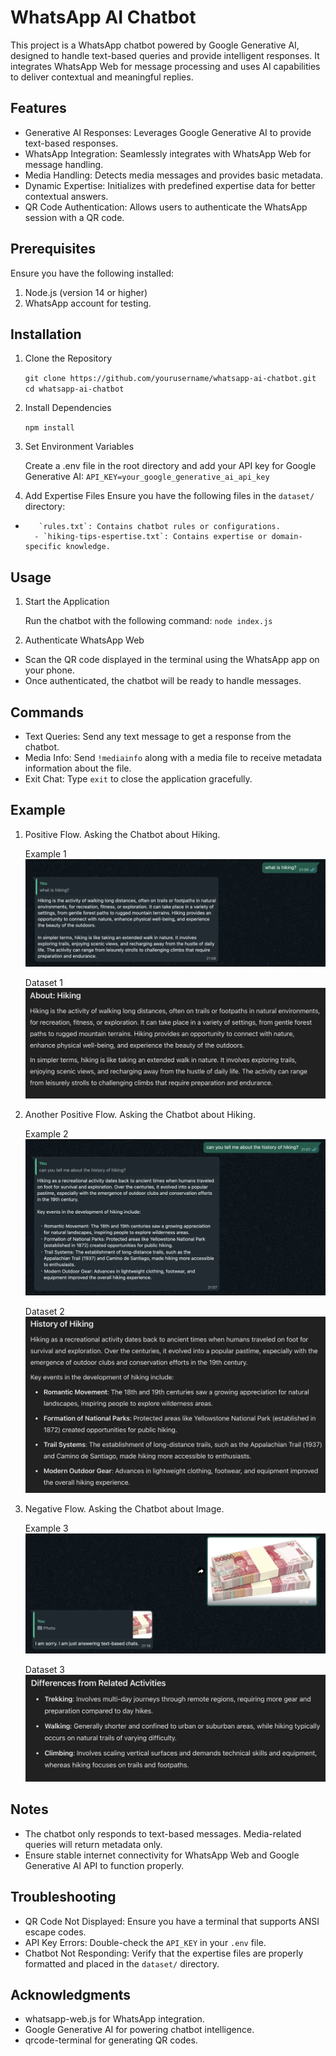 # WhatsApp AI Chatbot

This project is a WhatsApp chatbot powered by Google Generative AI, designed to handle text-based queries and provide intelligent responses. It integrates WhatsApp Web for message processing and uses AI capabilities to deliver contextual and meaningful replies.

## Features

- Generative AI Responses: Leverages Google Generative AI to provide text-based responses.
- WhatsApp Integration: Seamlessly integrates with WhatsApp Web for message handling.
- Media Handling: Detects media messages and provides basic metadata.
- Dynamic Expertise: Initializes with predefined expertise data for better contextual answers.
- QR Code Authentication: Allows users to authenticate the WhatsApp session with a QR code.

## Prerequisites

Ensure you have the following installed:

1. Node.js (version 14 or higher)
2. WhatsApp account for testing.

## Installation

1. Clone the Repository

    `git clone https://github.com/yourusername/whatsapp-ai-chatbot.git`
    `cd whatsapp-ai-chatbot`

2. Install Dependencies

    `npm install`

3. Set Environment Variables

    Create a .env file in the root directory and add your API key for Google Generative AI:
    `API_KEY=your_google_generative_ai_api_key`

4. Add Expertise Files
    Ensure you have the following files in the `dataset/` directory:

-        `rules.txt`: Contains chatbot rules or configurations.
        - `hiking-tips-espertise.txt`: Contains expertise or domain-specific knowledge.

## Usage

1. Start the Application

    Run the chatbot with the following command:
    `node index.js`

2. Authenticate WhatsApp Web

- Scan the QR code displayed in the terminal using the WhatsApp app on your phone.
- Once authenticated, the chatbot will be ready to handle messages.

## Commands

- Text Queries: Send any text message to get a response from the chatbot.
- Media Info: Send `!mediainfo` along with a media file to receive metadata information about the file.
- Exit Chat: Type `exit` to close the application gracefully.

## Example

1. Positive Flow. Asking the Chatbot about Hiking.

   Example 1
   ![alt](images/example-1.png)

   Dataset 1
   ![alt](images/dataset-1.png)

2. Another Positive Flow. Asking the Chatbot about Hiking.

   Example 2
   ![alt](images/example-2.png)

   Dataset 2
   ![alt](images/dataset-2.png)

3. Negative Flow. Asking the Chatbot about Image.

   Example 3
   ![alt](images/example-3.png)

   Dataset 3
   ![alt](images/dataset-3.png)

## Notes

- The chatbot only responds to text-based messages. Media-related queries will return metadata only.
- Ensure stable internet connectivity for WhatsApp Web and Google Generative AI API to function properly.

## Troubleshooting

- QR Code Not Displayed: Ensure you have a terminal that supports ANSI escape codes.
- API Key Errors: Double-check the `API_KEY` in your `.env` file.
- Chatbot Not Responding: Verify that the expertise files are properly formatted and placed in the `dataset/` directory.

## Acknowledgments

- whatsapp-web.js for WhatsApp integration.
- Google Generative AI for powering chatbot intelligence.
- qrcode-terminal for generating QR codes.

